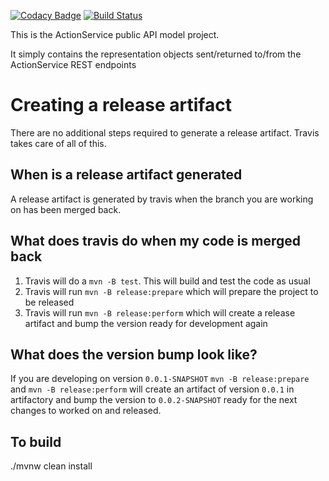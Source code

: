 [![Codacy Badge](https://api.codacy.com/project/badge/Grade/0321706d267b40f68c56d731cc103045)](https://www.codacy.com/app/sdcplatform/rm-actionsvc-api?utm_source=github.com&amp;utm_medium=referral&amp;utm_content=ONSdigital/rm-actionsvc-api&amp;utm_campaign=Badge_Grade)
[![Build Status](https://travis-ci.org/ONSdigital/rm-actionsvc-api.svg?branch=master)](https://travis-ci.org/ONSdigital/rm-actionsvc-api)

This is the ActionService public API model project.

It simply contains the representation objects sent/returned to/from the ActionService REST endpoints

# Creating a release artifact
There are no additional steps required to generate a release artifact. Travis takes care of all of this.

## When is a release artifact generated
A release artifact is generated by travis when the branch you are working on has been merged back. 

## What does travis do when my code is merged back
1. Travis will do a `mvn -B test`. This will build and test the code as usual
1. Travis will run `mvn -B release:prepare` which will prepare the project to be released
1. Travis will run `mvn -B release:perform` which will create a release artifact and bump the version ready for development again

## What does the version bump look like?
If you are developing on version `0.0.1-SNAPSHOT` `mvn -B release:prepare` and `mvn -B release:perform` will create an artifact of version `0.0.1` in artifactory and bump the version to `0.0.2-SNAPSHOT` ready for the next changes to worked on and released.

## To build
./mvnw clean install

